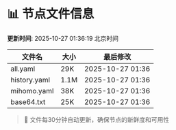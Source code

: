 # 📊 节点文件信息

**更新时间**: 2025-10-27 01:36:19 北京时间

| 文件名 | 大小 | 最后修改 |
|--------|------|----------|
| all.yaml | 29K | 2025-10-27 01:36 |
| history.yaml | 1.1M | 2025-10-27 01:36 |
| mihomo.yaml | 38K | 2025-10-27 01:36 |
| base64.txt | 25K | 2025-10-27 01:36 |

> 🔄 文件每30分钟自动更新，确保节点的新鲜度和可用性
